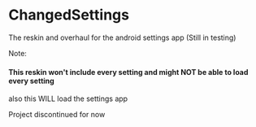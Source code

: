 # ChangedSettings
The reskin and overhaul for the android settings app (Still in testing)

Note:
#### This reskin won't include every setting and might NOT be able to load every setting
also this WILL load the settings app

Project discontinued for now
